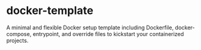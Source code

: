 # docker-template
A minimal and flexible Docker setup template including Dockerfile, docker-compose, entrypoint, and override files to kickstart your containerized projects.
